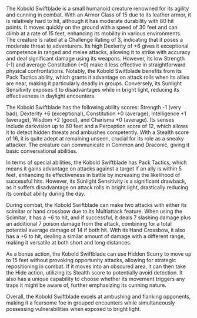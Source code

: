 The Kobold Swiftblade is a small humanoid creature renowned for its agility and cunning in combat. With an Armor Class of 15 due to its leather armor, it is relatively hard to hit, although it has moderate durability with 80 hit points. It moves quickly on the ground with a speed of 30 feet and can climb at a rate of 15 feet, enhancing its mobility in various environments. The creature is rated at a Challenge Rating of 3, indicating that it poses a moderate threat to adventurers. Its high Dexterity of +6 gives it exceptional competence in ranged and melee attacks, allowing it to strike with accuracy and deal significant damage using its weapons. However, its low Strength (-1) and average Constitution (+0) make it less effective in straightforward physical confrontations. Notably, the Kobold Swiftblade benefits from its Pack Tactics ability, which grants it advantage on attack rolls when its allies are near, making it particularly deadly in groups. Conversely, its Sunlight Sensitivity exposes it to disadvantages while in bright light, reducing its effectiveness in daylight encounters.

The Kobold Swiftblade has the following ability scores: Strength -1 (very bad), Dexterity +6 (exceptional), Constitution +0 (average), Intelligence +1 (average), Wisdom +2 (good), and Charisma +0 (average). Its senses include darkvision up to 60 feet and a Perception score of 12, which allows it to detect hidden threats and ambushes competently. With a Stealth score of 16, it is quite adept at remaining unseen, crucial for its role as a sneaky attacker. The creature can communicate in Common and Draconic, giving it basic conversational abilities.

In terms of special abilities, the Kobold Swiftblade has Pack Tactics, which means it gains advantage on attacks against a target if an ally is within 5 feet, enhancing its effectiveness in battle by increasing the likelihood of successful hits. However, its Sunlight Sensitivity is a significant drawback, as it suffers disadvantage on attack rolls in bright light, drastically reducing its combat ability during the day.

During combat, the Kobold Swiftblade can make two attacks with either its scimitar or hand crossbow due to its Multiattack feature. When using the Scimitar, it has a +6 to hit, and if successful, it deals 7 slashing damage plus an additional 7 poison damage from the attack, combining for a total potential average damage of 14 if both hit. With its Hand Crossbow, it also has a +6 to hit, dealing a similar amount of damage with a different range, making it versatile at both short and long distances. 

As a bonus action, the Kobold Swiftblade can use Hidden Scurry to move up to 15 feet without provoking opportunity attacks, allowing for strategic repositioning in combat. If it moves into an obscured area, it can then take the Hide action, utilizing its Stealth score to potentially avoid detection. It also has a unique capability to choose whether its movement triggers any traps it might be aware of, further emphasizing its cunning nature. 

Overall, the Kobold Swiftblade excels at ambushing and flanking opponents, making it a fearsome foe in grouped encounters while simultaneously possessing vulnerabilities when exposed to bright light.